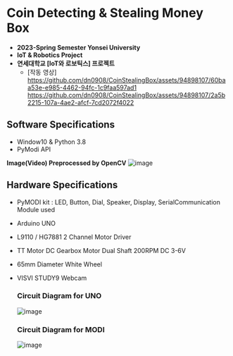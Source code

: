 # Coin Detecting & Stealing Money Box
  * **2023-Spring Semester Yonsei University**
  * **IoT & Robotics Project**
  * **연세대학교 [IoT와 로보틱스] 프로젝트**
    - [작동 영상]
   https://github.com/dn0908/CoinStealingBox/assets/94898107/60baa53e-e985-4462-94fc-1c9faa597ad1
   https://github.com/dn0908/CoinStealingBox/assets/94898107/2a5b2215-107a-4ae2-afcf-7cd2072f4022

## Software Specifications
  - Window10 & Python 3.8
  - PyModi API
 
  **Image(Video) Preprocessed by OpenCV**
  ![image](https://github.com/dn0908/CoinStealingBox/assets/94898107/6bee7946-5452-4a82-a377-77d363c31b0e)

## Hardware Specifications
- PyMODI kit : LED, Button, Dial, Speaker, Display, SerialCommunication Module used
- Arduino UNO
- L9110 / HG7881 2 Channel Motor Driver
- TT Motor DC Gearbox Motor Dual Shaft 200RPM DC 3-6V
- 65mm Diameter White Wheel
- VISVI STUDY9 Webcam
  
  ### Circuit Diagram for UNO
    ![image](https://github.com/dn0908/CoinStealingBox/assets/94898107/2c0b0ed1-2d21-4af3-8d55-aba2a4def061)

  ### Circuit Diagram for MODI
    ![image](https://github.com/dn0908/CoinStealingBox/assets/94898107/65a91ab4-e5b1-414c-b0a1-f0d146d108b4)



